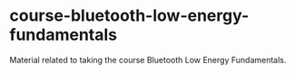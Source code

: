# course-bluetooth-low-energy-fundamentals
Material related to taking the course Bluetooth Low Energy Fundamentals.
